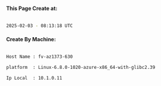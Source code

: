 
   
#### This Page Create at:

```bash

2025-02-03 - 08:13:18 UTC

```

#### Create By Machine:

```bash

Host Name : fv-az1373-630

platform  : Linux-6.8.0-1020-azure-x86_64-with-glibc2.39

Ip Local  : 10.1.0.11

```

